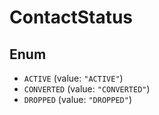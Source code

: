 # ContactStatus

## Enum

* `ACTIVE` (value: `"ACTIVE"`)
* `CONVERTED` (value: `"CONVERTED"`)
* `DROPPED` (value: `"DROPPED"`)
